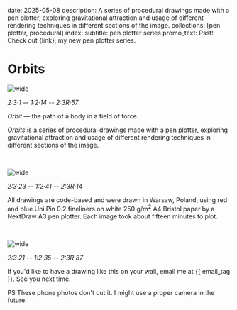 date: 2025-05-08
description: A series of procedural drawings made with a pen plotter, exploring gravitational attraction and usage of different rendering techniques in different sections of the image.
collections: [pen plotter, procedural]
index:
  subtitle: pen plotter series
promo_text: Psst! Check out {link}, my new pen plotter series.

Orbits
======

![wide](01-14-57.jpg)

*2:3·1 -- 1:2·14 -- 2:3R·57*

*Orbit* — the path of a body in a field of force.

*Orbits* is a series of procedural drawings made with a pen plotter, exploring gravitational attraction and usage of different rendering techniques in different sections of the image.

<br/>

![wide](23-41-14.jpg)

*2:3·23 -- 1:2·41 -- 2:3R·14*

All drawings are code-based and were drawn in Warsaw, Poland, using red and blue Uni Pin 0.2 fineliners on white 250 g/m<sup>2</sup> A4 Bristol paper by a NextDraw A3 pen plotter. Each image took about fifteen minutes to plot.

<br/>

![wide](21-35-87.jpg)

*2:3·21 -- 1:2·35 -- 2:3R·87*

If you'd like to have a drawing like this on your wall, email me at {{ email_tag }}. See&nbsp;you next time.

PS These phone photos don't cut it. I might use a proper camera in the future.
